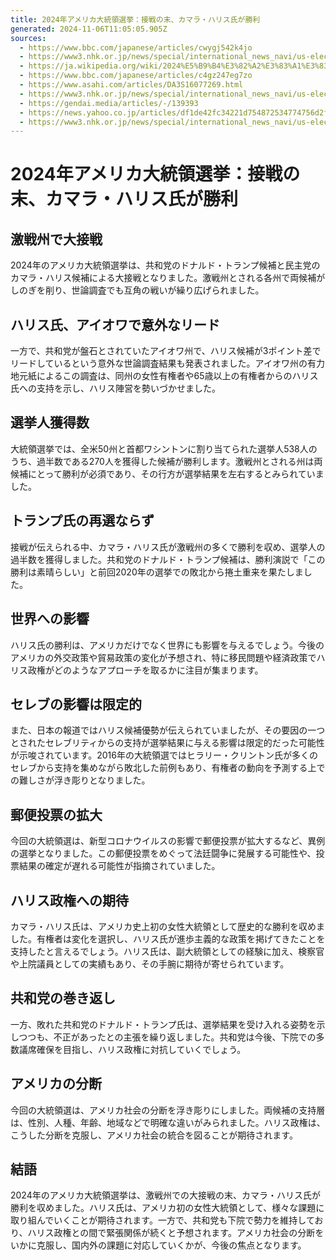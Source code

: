 ```yaml
---
title: 2024年アメリカ大統領選挙：接戦の末、カマラ・ハリス氏が勝利
generated: 2024-11-06T11:05:05.905Z
sources:
  - https://www.bbc.com/japanese/articles/cwygj542k4jo
  - https://www3.nhk.or.jp/news/special/international_news_navi/us-election/history/
  - https://ja.wikipedia.org/wiki/2024%E5%B9%B4%E3%82%A2%E3%83%A1%E3%83%AA%E3%82%AB%E5%90%88%E8%A1%86%E5%9B%BD%E5%A4%A7%E7%B5%B1%E9%A0%98%E9%81%B8%E6%8C%99
  - https://www.bbc.com/japanese/articles/c4gz247eg7zo
  - https://www.asahi.com/articles/DA3S16077269.html
  - https://www3.nhk.or.jp/news/special/international_news_navi/us-election/
  - https://gendai.media/articles/-/139393
  - https://news.yahoo.co.jp/articles/df1de42fc34221d754872534774756d2f8282f4b
  - https://www3.nhk.or.jp/news/special/international_news_navi/us-election/presidential-election/2020/basic/system/system_16.html
---
```


# 2024年アメリカ大統領選挙：接戦の末、カマラ・ハリス氏が勝利

## 激戦州で大接戦
2024年のアメリカ大統領選挙は、共和党のドナルド・トランプ候補と民主党のカマラ・ハリス候補による大接戦となりました。激戦州とされる各州で両候補がしのぎを削り、世論調査でも互角の戦いが繰り広げられました。

## ハリス氏、アイオワで意外なリード
一方で、共和党が盤石とされていたアイオワ州で、ハリス候補が3ポイント差でリードしているという意外な世論調査結果も発表されました。アイオワ州の有力地元紙によるこの調査は、同州の女性有権者や65歳以上の有権者からのハリス氏への支持を示し、ハリス陣営を勢いづかせました。

## 選挙人獲得数
大統領選挙では、全米50州と首都ワシントンに割り当てられた選挙人538人のうち、過半数である270人を獲得した候補が勝利します。激戦州とされる州は両候補にとって勝利が必須であり、その行方が選挙結果を左右するとみられていました。

## トランプ氏の再選ならず
接戦が伝えられる中、カマラ・ハリス氏が激戦州の多くで勝利を収め、選挙人の過半数を獲得しました。共和党のドナルド・トランプ候補は、勝利演説で「この勝利は素晴らしい」と前回2020年の選挙での敗北から捲土重来を果たしました。

## 世界への影響
ハリス氏の勝利は、アメリカだけでなく世界にも影響を与えるでしょう。今後のアメリカの外交政策や貿易政策の変化が予想され、特に移民問題や経済政策でハリス政権がどのようなアプローチを取るかに注目が集まります。

## セレブの影響は限定的
また、日本の報道ではハリス候補優勢が伝えられていましたが、その要因の一つとされたセレブリティからの支持が選挙結果に与える影響は限定的だった可能性が示唆されています。2016年の大統領選ではヒラリー・クリントン氏が多くのセレブから支持を集めながら敗北した前例もあり、有権者の動向を予測する上での難しさが浮き彫りとなりました。

## 郵便投票の拡大
今回の大統領選は、新型コロナウイルスの影響で郵便投票が拡大するなど、異例の選挙となりました。この郵便投票をめぐって法廷闘争に発展する可能性や、投票結果の確定が遅れる可能性が指摘されていました。

## ハリス政権への期待
カマラ・ハリス氏は、アメリカ史上初の女性大統領として歴史的な勝利を収めました。有権者は変化を選択し、ハリス氏が進歩主義的な政策を掲げてきたことを支持したと言えるでしょう。ハリス氏は、副大統領としての経験に加え、検察官や上院議員としての実績もあり、その手腕に期待が寄せられています。

## 共和党の巻き返し
一方、敗れた共和党のドナルド・トランプ氏は、選挙結果を受け入れる姿勢を示しつつも、不正があったとの主張を繰り返しました。共和党は今後、下院での多数議席確保を目指し、ハリス政権に対抗していくでしょう。

## アメリカの分断
今回の大統領選は、アメリカ社会の分断を浮き彫りにしました。両候補の支持層は、性別、人種、年齢、地域などで明確な違いがみられました。ハリス政権は、こうした分断を克服し、アメリカ社会の統合を図ることが期待されます。

## 結語
2024年のアメリカ大統領選挙は、激戦州での大接戦の末、カマラ・ハリス氏が勝利を収めました。ハリス氏は、アメリカ初の女性大統領として、様々な課題に取り組んでいくことが期待されます。一方で、共和党も下院で勢力を維持しており、ハリス政権との間で緊張関係が続くと予想されます。アメリカ社会の分断をいかに克服し、国内外の課題に対応していくかが、今後の焦点となります。